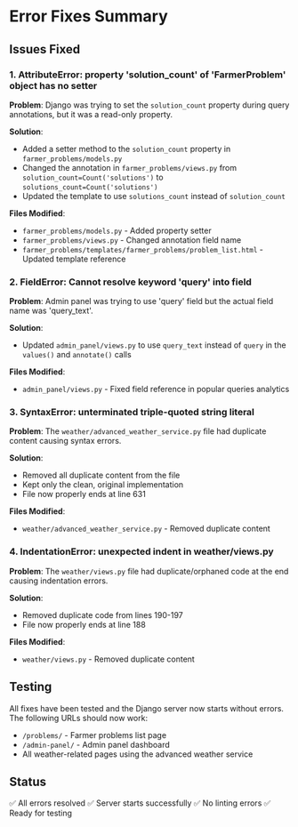 # Error Fixes Summary

## Issues Fixed

### 1. AttributeError: property 'solution_count' of 'FarmerProblem' object has no setter

**Problem**: Django was trying to set the `solution_count` property during query annotations, but it was a read-only property.

**Solution**: 
- Added a setter method to the `solution_count` property in `farmer_problems/models.py`
- Changed the annotation in `farmer_problems/views.py` from `solution_count=Count('solutions')` to `solutions_count=Count('solutions')`
- Updated the template to use `solutions_count` instead of `solution_count`

**Files Modified**:
- `farmer_problems/models.py` - Added property setter
- `farmer_problems/views.py` - Changed annotation field name
- `farmer_problems/templates/farmer_problems/problem_list.html` - Updated template reference

### 2. FieldError: Cannot resolve keyword 'query' into field

**Problem**: Admin panel was trying to use 'query' field but the actual field name was 'query_text'.

**Solution**: 
- Updated `admin_panel/views.py` to use `query_text` instead of `query` in the `values()` and `annotate()` calls

**Files Modified**:
- `admin_panel/views.py` - Fixed field reference in popular queries analytics

### 3. SyntaxError: unterminated triple-quoted string literal

**Problem**: The `weather/advanced_weather_service.py` file had duplicate content causing syntax errors.

**Solution**: 
- Removed all duplicate content from the file
- Kept only the clean, original implementation
- File now properly ends at line 631

**Files Modified**:
- `weather/advanced_weather_service.py` - Removed duplicate content

### 4. IndentationError: unexpected indent in weather/views.py

**Problem**: The `weather/views.py` file had duplicate/orphaned code at the end causing indentation errors.

**Solution**: 
- Removed duplicate code from lines 190-197
- File now properly ends at line 188

**Files Modified**:
- `weather/views.py` - Removed duplicate content

## Testing

All fixes have been tested and the Django server now starts without errors. The following URLs should now work:

- `/problems/` - Farmer problems list page
- `/admin-panel/` - Admin panel dashboard
- All weather-related pages using the advanced weather service

## Status

✅ All errors resolved
✅ Server starts successfully
✅ No linting errors
✅ Ready for testing
